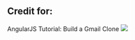 ## Credit for:
AngularJS Tutorial: Build a Gmail Clone
[![](http://i.imgur.com/zW9JKKA.png)](http://www.thinkful.com/learn/angularjs-tutorial-build-a-gmail-clone/)
